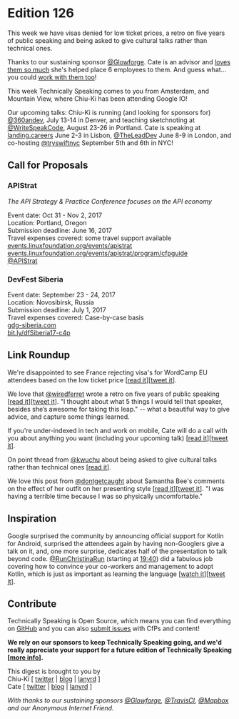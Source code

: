# Edition 126

This week we have visas denied for low ticket prices, a retro on five years of public speaking and being asked to give cultural talks rather than technical ones.

Thanks to our sustaining sponsor [@Glowforge](http://twitter.com/glowforge). Cate is an advisor and [loves them so much](https://cate.blog/2015/10/21/lasers-and-practical-skills/) she's helped place 6 employees to them. And guess what... you could [work with them too](https://glowforge.com/jobs/)!

This week Technically Speaking comes to you from Amsterdam, and Mountain View, where Chiu-Ki has been attending Google IO!

Our upcoming talks: Chiu-Ki is running (and looking for sponsors for) [@360andev](http://twitter.com/360andev), July 13-14 in Denver, and teaching sketchnoting at [@WriteSpeakCode](https://twitter.com/WriteSpeakCode), August 23-26 in Portland. Cate is speaking at [landing.careers](https://landing.careers/) June 2-3 in Lisbon, [@TheLeadDev](http://twitter.com/theleaddev) June 8-9 in London, and co-hosting [@tryswiftnyc](http://twitter.com/tryswiftnyc) September 5th and 6th in NYC!


## Call for Proposals

### APIStrat
*The API Strategy & Practice Conference focuses on the API economy*

Event date: Oct 31 - Nov 2, 2017  
Location: Portland, Oregon  
Submission deadline: June 16, 2017  
Travel expenses covered: some travel support available  
[events.linuxfoundation.org/events/apistrat](http://events.linuxfoundation.org/events/apistrat)  
[events.linuxfoundation.org/events/apistrat/program/cfpguide](http://events.linuxfoundation.org/events/apistrat/program/cfpguide)  
[@APIStrat](https://twitter.com/apistrat)


### DevFest Siberia

Event date: September 23 - 24, 2017  
Location: Novosibirsk, Russia  
Submission deadline: July 1, 2017  
Travel expenses covered: Case-by-case basis  
[gdg-siberia.com](https://gdg-siberia.com)  
[bit.ly/dfSiberia17-c4p](http://bit.ly/dfSiberia17-c4p)


## Link Roundup

We're disappointed to see France rejecting visa's for WordCamp EU attendees based on the low ticket price [[read it](https://2017.europe.wordcamp.org/2017/05/19/a-letter-from-wordpress-community-to-emmanuel-macron-the-president-of-france/)][[tweet it](https://twitter.com/home?status=A%20letter%20from%20%40WCEurope%20to%20Emmanuel%20Macron%2C%20the%20president%20of%20France%20https%3A//2017.europe.wordcamp.org/2017/05/19/a-letter-from-wordpress-community-to-emmanuel-macron-the-president-of-france/%20via%20%40techspeakdigest)].

We love that [@wiredferret](http://twitter.com/wiredferret) wrote a retro on five years of public speaking [[read it](https://medium.com/@wiredferret/5-years-behind-the-mic-7ed8f2d25222)][[tweet it](https://twitter.com/home?status=5%20years%20behind%20the%20mic%20by%20%40wiredferret%20https%3A//medium.com/%40wiredferret/5-years-behind-the-mic-7ed8f2d25222%20via%20%40techspeakdigest)]. "I thought about what 5 things I would tell that speaker, besides she’s awesome for taking this leap." -- what a beautiful way to give advice, and capture some things learned.

If you're under-indexed in tech and work on mobile, Cate will do a call with you about anything you want (including your upcoming talk) [[read it](https://cate.blog/2017/05/16/mentoring-calls-available/)][[tweet it](https://twitter.com/home?status=Mentoring%20Calls%20Available%20by%20%40catehstn%20https%3A//cate.blog/2017/05/16/mentoring-calls-available%20via%20%40techspeakdigest)].

On point thread from [@kwuchu](http://twitter.com/kwuchu) about being asked to give cultural talks rather than technical ones [[read it](https://twitter.com/kwuchu/status/860324331838197760)].

We love this post from [@dontgetcaught](http://twitter.com/dontgetcaught) about Samantha Bee's comments on the effect of her outfit on her presenting style [[read it](http://eloquentwoman.blogspot.pt/2017/05/samantha-bee-on-presenting-in.html)][[tweet it](https://twitter.com/home?status=Samantha%20Bee%20on%20presenting%20in%20a%20comfortable%20outfit%20by%20%40dontgetcaught%20http%3A//eloquentwoman.blogspot.pt/2017/05/samantha-bee-on-presenting-in.html%20via%20%40techspeakdigest)]. "I was having a terrible time because I was so physically uncomfortable."

## Inspiration

Google surprised the community by announcing official support for Kotlin for Android, surprised the attendees again by having non-Googlers give a talk on it, and, one more surprise, dedicates half of the presentation to talk beyond code. [@RunChristinaRun](https://twitter.com/RunChristinaRun) (starting at [19:40](https://www.youtube.com/watch?v=fPzxfeDJDzY&t=19m40s)) did a fabulous job covering how to convince your co-workers and management to adopt Kotlin, which is just as important as learning the language [[watch it](https://www.youtube.com/watch?v=fPzxfeDJDzY)][[tweet it](https://twitter.com/home?status=At%20%23io17,%20%40RunChristinaRun%20goes%20beyond%20code%20to%20explain%20how%20to%20convince%20your%20org%20to%20adopt%20Kotlin%20https%3A//www.youtube.com/watch?v=fPzxfeDJDzY%20via%20%40techspeakdigest)].


## Contribute

Technically Speaking is Open Source, which means you can find everything on [GitHub](https://github.com/catehstn/technically-speaking/) and you can also [submit issues](https://github.com/catehstn/technically-speaking/issues/new) with CfPs and content!

**We rely on our sponsors to keep Technically Speaking going, and we'd really appreciate your support for a future edition of Technically Speaking [[more info](http://www.techspeak.email/sponsorship/)].**  


This digest is brought to you by  
Chiu-Ki [ [twitter](https://twitter.com/chiuki) | [blog](http://blog.sqisland.com/) | [lanyrd](http://lanyrd.com/profile/chiuki/) ]  
Cate [ [twitter](https://twitter.com/catehstn) | [blog](http://www.cate.blog/) | [lanyrd](http://lanyrd.com/profile/catehstn/) ]

*With thanks to our sustaining sponsors [@Glowforge](http://twitter.com/glowforge), [@TravisCI](http://twitter.com/travisci), [@Mapbox](http://twitter.com/mapbox) and our Anonymous Internet Friend.*
